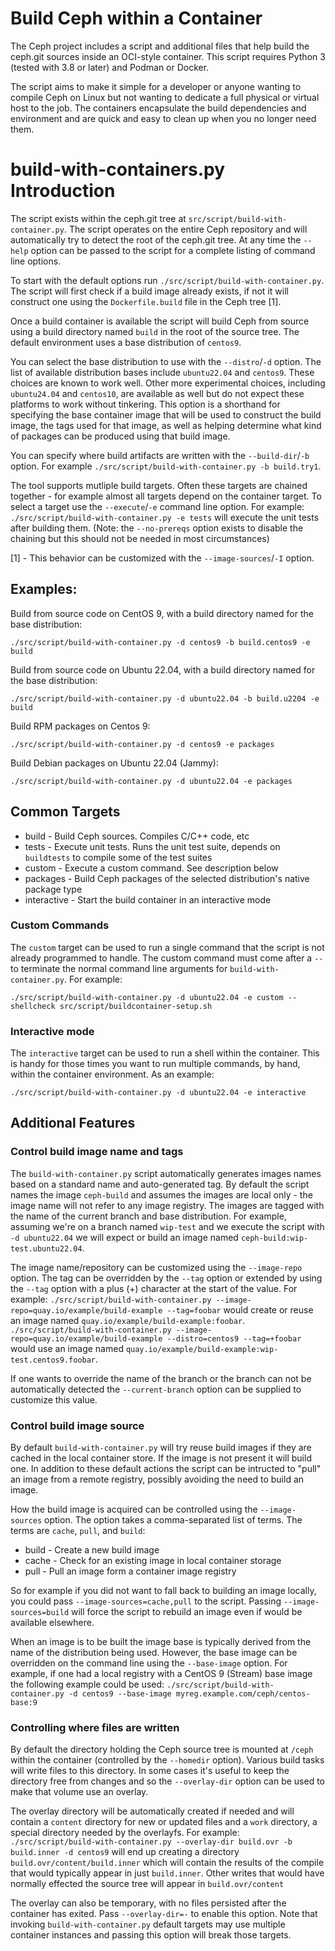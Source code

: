 # Build Ceph within a Container

The Ceph project includes a script and additional files that help build
the ceph.git sources inside an OCI-style container. This script requires
Python 3 (tested with 3.8 or later) and Podman or Docker.

The script aims to make it simple for a developer or anyone
wanting to compile Ceph on Linux but not wanting to dedicate a full
physical or virtual host to the job. The containers encapsulate the
build dependencies and environment and are quick and easy to clean
up when you no longer need them.

# build-with-containers.py Introduction

The script exists within the ceph.git tree at
`src/script/build-with-container.py`. The script operates on the entire Ceph
repository and will automatically try to detect the root of the ceph.git tree.
At any time the `--help` option can be passed to the script for a complete
listing of command line options.

To start with the default options run `./src/script/build-with-container.py`.
The script will first check if a build image already exists, if not it
will construct one using the `Dockerfile.build` file in the Ceph tree [1].

Once a build container is available the script will build Ceph from source using
a build directory named `build` in the root of the source tree. The default
environment uses a base distribution of `centos9`.

You can select the base distribution to use with the `--distro`/`-d` option.
The list of available distribution bases include `ubuntu22.04` and `centos9`.
These choices are known to work well. Other more experimental choices,
including `ubuntu24.04` and `centos10`, are available as well but do not expect
these platforms to work without tinkering. This option is a shorthand for
specifying the base container image that will be used to construct the build
image, the tags used for that image, as well as helping determine what kind of
packages can be produced using that build image.

You can specify where build artifacts are written with the `--build-dir`/`-b`
option. For example `./src/script/build-with-container.py -b build.try1`.

The tool supports mutliple build targets. Often these targets are chained
together - for example almost all targets depend on the container target. To
select a target use the `--execute`/`-e` command line option. For example:
`./src/script/build-with-container.py -e tests` will execute the unit tests
after building them. (Note: the `--no-prereqs` option exists to disable the
chaining but this should not be needed in most circumstances)


[1] - This behavior can be customized with the `--image-sources`/`-I`
option.


## Examples:

Build from source code on CentOS 9, with a build directory named for the base
distribution:
```
./src/script/build-with-container.py -d centos9 -b build.centos9 -e build
```

Build from source code on Ubuntu 22.04, with a build directory named for the
base distribution:
```
./src/script/build-with-container.py -d ubuntu22.04 -b build.u2204 -e build
```

Build RPM packages on Centos 9:
```
./src/script/build-with-container.py -d centos9 -e packages
```

Build Debian packages on Ubuntu 22.04 (Jammy):
```
./src/script/build-with-container.py -d ubuntu22.04 -e packages
```

## Common Targets
* build - Build Ceph sources. Compiles C/C++ code, etc
* tests - Execute unit tests. Runs the unit test suite, depends on `buildtests` to compile some of the test suites
* custom - Execute a custom command. See description below
* packages - Build Ceph packages of the selected distribution's native package type
* interactive - Start the build container in an interactive mode

### Custom Commands

The `custom` target can be used to run a single command that the script is not
already programmed to handle. The custom command must come after a `--` to terminate
the normal command line arguments for `build-with-container.py`. For example:
```
./src/script/build-with-container.py -d ubuntu22.04 -e custom -- shellcheck src/script/buildcontainer-setup.sh
```

### Interactive mode

The `interactive` target can be used to run a shell within the container. This
is handy for those times you want to run multiple commands, by hand, within the
container environment.
As an example:
```
./src/script/build-with-container.py -d ubuntu22.04 -e interactive
```


## Additional Features

### Control build image name and tags

The `build-with-container.py` script automatically generates images names based
on a standard name and auto-generated tag. By default the script names the
image `ceph-build` and assumes the images are local only - the image name will
not refer to any image registry. The images are tagged with the name of the
current branch and base distribution. For example, assuming we're on a branch
named `wip-test` and we execute the script with `-d ubuntu22.04` we will expect
or build an image named `ceph-build:wip-test.ubuntu22.04`.

The image name/repository can be customized using the `--image-repo` option.
The tag can be overridden by the `--tag` option or extended by using the
`--tag` option with a plus (+) character at the start of the value. For
example: `./src/script/build-with-container.py
--image-repo=quay.io/example/build-example --tag=foobar` would create or reuse
an image named `quay.io/example/build-example:foobar`.
`./src/script/build-with-container.py
--image-repo=quay.io/example/build-example --distro=centos9 --tag=+foobar`
would use an image named
`quay.io/example/build-example:wip-test.centos9.foobar`.

If one wants to override the name of the branch or the branch can not be
automatically detected the `--current-branch` option can be supplied to
customize this value.


### Control build image source

By default `build-with-container.py` will try reuse build images if they are
cached in the local container store. If the image is not present it will build
one. In addition to these default actions the script can be intructed to "pull"
an image from a remote registry, possibly avoiding the need to build an image.

How the build image is acquired can be controlled using the `--image-sources`
option.  The option takes a comma-separated list of terms. The terms are
`cache`, `pull`, and `build`:
* build - Create a new build image
* cache - Check for an existing image in local container storage
* pull - Pull an image form a container image registry

So for example if you did not want to fall back to building an image locally,
you could pass `--image-sources=cache,pull` to the script. Passing
`--image-sources=build` will force the script to rebuild an image even if would
be available elsewhere.

When an image is to be built the image base is typically derived from the name
of the distribution being used. However, the base image can be overridden on
the command line using the `--base-image` option. For example, if one had a
local registry with a CentOS 9 (Stream) base image the following example could
be used: `./src/script/build-with-container.py -d centos9 --base-image
myreg.example.com/ceph/centos-base:9`


### Controlling where files are written

By default the directory holding the Ceph source tree is mounted at `/ceph`
within the container (controlled by the `--homedir` option). Various build tasks
will write files to this directory. In some cases it's useful to keep the
directory free from changes and so the `--overlay-dir` option can be used to
make that volume use an overlay.

The overlay directory will be automatically created if needed and will contain
a `content` directory for new or updated files and a `work` directory, a
special directory needed by the overlayfs. For example:
`./src/script/build-with-container.py --overlay-dir build.ovr -b build.inner -d
centos9` will end up creating a directory `build.ovr/content/build.inner` which
will contain the results of the compile that would typically appear in just
`build.inner`. Other writes that would have normally effected the source tree
will appear in `build.ovr/content`

The overlay can also be temporary, with no files persisted after the container
has exited. Pass `--overlay-dir=-` to enable this option. Note that invoking
`build-with-container.py` default targets may use multiple container instances
and passing this option will break those targets.
